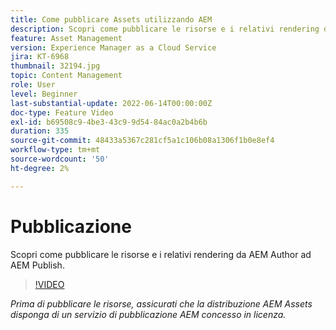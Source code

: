 ```yaml
---
title: Come pubblicare Assets utilizzando AEM
description: Scopri come pubblicare le risorse e i relativi rendering da AEM Author ad AEM Publish.
feature: Asset Management
version: Experience Manager as a Cloud Service
jira: KT-6968
thumbnail: 32194.jpg
topic: Content Management
role: User
level: Beginner
last-substantial-update: 2022-06-14T00:00:00Z
doc-type: Feature Video
exl-id: b69508c9-4be3-43c9-9d54-84ac0a2b4b6b
duration: 335
source-git-commit: 48433a5367c281cf5a1c106b08a1306f1b0e8ef4
workflow-type: tm+mt
source-wordcount: '50'
ht-degree: 2%

---
```


# Pubblicazione

Scopri come pubblicare le risorse e i relativi rendering da AEM Author ad AEM Publish.

>[!VIDEO](https://video.tv.adobe.com/v/344741?quality=12&learn=on&captions=ita)

_Prima di pubblicare le risorse, assicurati che la distribuzione AEM Assets disponga di un servizio di pubblicazione AEM concesso in licenza._
